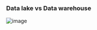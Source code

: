 ### Data lake vs Data warehouse

![image](https://github.com/user-attachments/assets/cb95e4e2-51a6-4556-98a7-c0e5929531d1)


